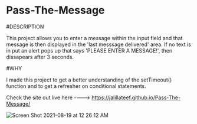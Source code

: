 # Pass-The-Message

#DESCRIPTION

This project allows you to enter a message within the input field and that message is then displayed in the 'last messsage delivered' area. If no text is in put an alert pops up that says 'PLEASE ENTER A MESSAGE!', then dissapears after 3 seconds. 

#WHY

I made this project to get a better understanding of the setTimeout() function and to get a refresher on conditional statements.

Check the site out live here ----> https://jalillateef.github.io/Pass-The-Message/

![Screen Shot 2021-08-19 at 12 26 12 AM](https://user-images.githubusercontent.com/84736245/130007682-de237da4-bbf8-4ed8-92c2-01d24ee6b446.png)



